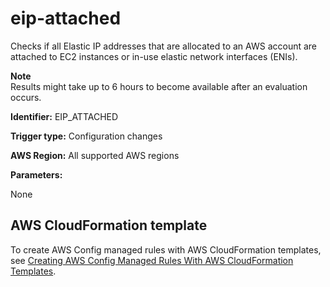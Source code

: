 # eip\-attached<a name="eip-attached"></a>

Checks if all Elastic IP addresses that are allocated to an AWS account are attached to EC2 instances or in\-use elastic network interfaces \(ENIs\)\.

**Note**  
Results might take up to 6 hours to become available after an evaluation occurs\.

**Identifier:** EIP\_ATTACHED

**Trigger type:** Configuration changes

**AWS Region:** All supported AWS regions

**Parameters:**

None  

## AWS CloudFormation template<a name="w26aac11c31c17b7d143c17"></a>

To create AWS Config managed rules with AWS CloudFormation templates, see [Creating AWS Config Managed Rules With AWS CloudFormation Templates](aws-config-managed-rules-cloudformation-templates.md)\.